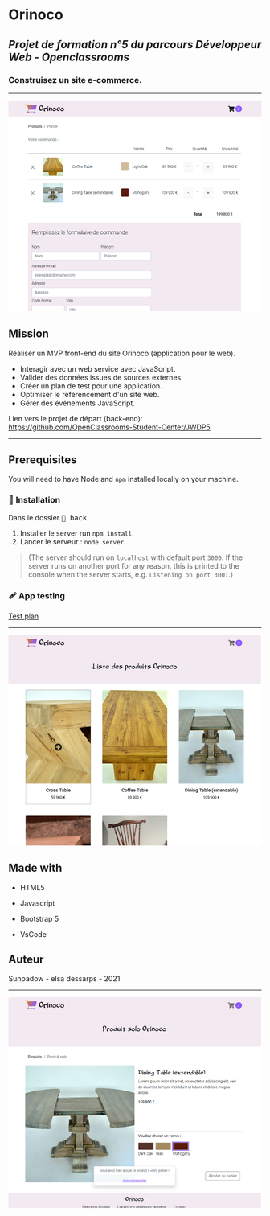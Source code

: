 # Orinoco

## *Projet de formation n°5 du parcours Développeur Web - Openclassrooms*
### Construisez un site e-commerce.

-----------------

![visuel Orinoco](/public/img/readme_visual_orinoco-1.jpg "visual_orinoco_1")


## Mission

Réaliser un MVP front-end du site Orinoco (application pour le web).

* Interagir avec un web service avec JavaScript.
* Valider des données issues de sources externes.
* Créer un plan de test pour une application.
* Optimiser le référencement d'un site web.
* Gérer des événements JavaScript.

Lien vers le projet de départ (back-end): https://github.com/OpenClassrooms-Student-Center/JWDP5

***

## Prerequisites

You will need to have Node and `npm` installed locally on your machine.

### :wrench: Installation

Dans le dossier <kbd> :file_folder: back </kbd>
1. Installer le server run `npm install`.
2. Lancer le serveur : `node server`.

>(The server should run on `localhost` with default port `3000`. If the
server runs on another port for any reason, this is printed to the
console when the server starts, e.g. `Listening on port 3001`.)

### :adhesive_bandage: App testing

[Test plan](/plan-de-test.pdf)

***
![visuel Orinoco](/public/img/readme_visual_orinoco-2.jpg "visual_orinoco_2")

## Made with

* HTML5
* Javascript
* Bootstrap 5

* VsCode

## Auteur

Sunpadow - elsa dessarps - 2021

-----------------

![visuel Orinoco](/public/img/readme_visual_orinoco-3.jpg "visual_orinoco_3")


